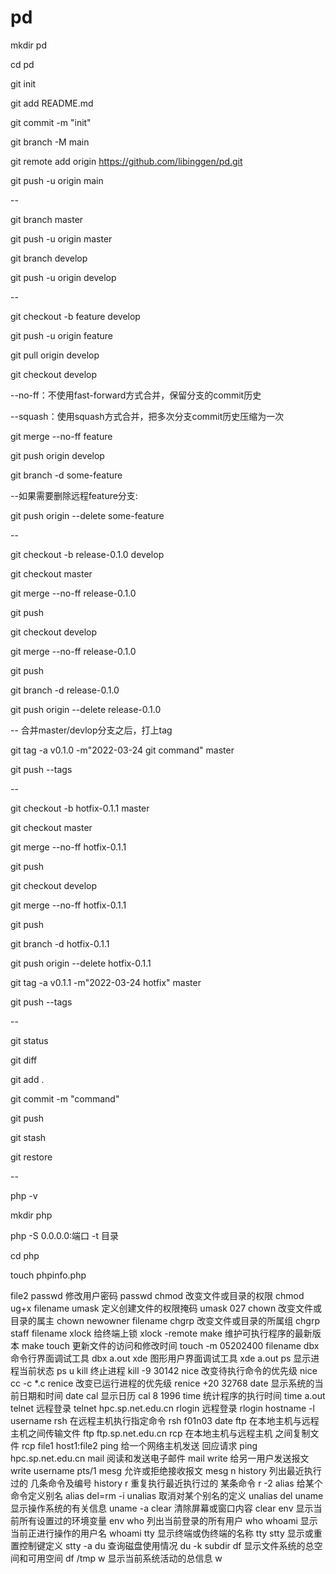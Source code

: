 # pd

mkdir pd

cd pd

git init

git add README.md

git commit -m "init"

git branch -M main

git remote add origin https://github.com/libinggen/pd.git

git push -u origin main



-- 

git branch master  

git push -u origin master

git branch develop  

git push -u origin develop


-- 

git checkout -b feature develop

git push -u origin feature

git pull origin develop

git checkout develop 

--no-ff：不使用fast-forward方式合并，保留分支的commit历史

--squash：使用squash方式合并，把多次分支commit历史压缩为一次

git merge --no-ff feature

git push origin develop


git branch -d some-feature

--如果需要删除远程feature分支:

git push origin --delete some-feature



-- 

git checkout -b release-0.1.0 develop

git checkout master

git merge --no-ff release-0.1.0

git push

git checkout develop

git merge --no-ff release-0.1.0

git push


git branch -d release-0.1.0

git push origin --delete release-0.1.0   


-- 合并master/devlop分支之后，打上tag 

git tag -a v0.1.0 -m"2022-03-24 git command" master

git push --tags



-- 

git checkout -b hotfix-0.1.1 master


git checkout master

git merge --no-ff hotfix-0.1.1

git push


git checkout develop

git merge --no-ff hotfix-0.1.1

git push


git branch -d hotfix-0.1.1

git push origin --delete  hotfix-0.1.1


git tag -a v0.1.1 -m"2022-03-24 hotfix" master

git push --tags



-- 

git status

git diff

git add .

git commit -m "command"

git push

git stash

git restore

-- 

php -v

mkdir php

php -S 0.0.0.0:端口 -t 目录

cd php

touch phpinfo.php

<?php

phpinfo();

http://localhost:8080/phpinfo.php



# cd

git branch 查看本地所有分支

git status 查看当前状态 

git commit 提交 

git branch -a 查看所有的分支

git branch -r 查看远程所有分支

git commit -am "init" 提交并且加注释 

git remote add origin git@000.000.1.000:ndshow

git push origin master 将文件给推到服务器上 

git remote show origin 显示远程库origin里的资源 

git push origin master:develop

git push origin master:hb-dev 将本地库与服务器上的库进行关联 

git checkout --track origin/dev 切换到远程dev分支

git branch -D master develop 删除本地库develop

git checkout -b dev 建立一个新的本地分支dev

git merge origin/dev 将分支dev与当前分支进行合并

git checkout dev 切换到本地dev分支

git remote show 查看远程库

git add .

git rm 文件名(包括路径) 从git中删除指定文件

git clone git://github.com/xxxx/grit.git 从服务器上将代码给拉下来

git config --list 看所有用户

git ls-files 看已经被提交的

git rm [file name] 删除一个文件

git commit -a 提交当前repos的所有的改变

git add [file name] 添加一个文件到git index

git commit -v 当你用－v参数的时候可以看commit的差异

git commit -m "This is the message describing the commit" 添加commit信息

git commit -a -a是代表add，把所有的change加到git index里然后再commit

git commit -a -v 一般提交命令

git log 看你commit的日志

git diff 查看尚未暂存的更新

git rm a.a 移除文件(从暂存区和工作区中删除)

git rm --cached a.a 移除文件(只从暂存区中删除)

git commit -m "remove" 移除文件(从Git中删除)

git rm -f a.a 强行移除修改后文件(从暂存区和工作区中删除)

git diff --cached 或 $ git diff --staged 查看尚未提交的更新

git stash push 将文件给push到一个临时空间中

git stash pop 将文件从临时空间pop下来


git remote add origin git@github.com:username/Hello-World.git

git push origin master 将本地项目给提交到服务器中


git pull 本地与服务器端同步


git push (远程仓库名) (分支名) 将本地分支推送到服务器上去。

git push origin serverfix:awesomebranch


git fetch 相当于是从远程获取最新版本到本地，不会自动merge

git commit -a -m "log_message" (-a是提交所有改动，-m是加入log信息) 本地修改同步至服务器端 ：

git branch branch_0.1 master 从主分支master创建branch_0.1分支

git branch -m branch_0.1 branch_1.0 将branch_0.1重命名为branch_1.0

git checkout branch_1.0/master 切换到branch_1.0/master分支

du -hs

git branch 删除远程branch

git push origin :branch_remote_name

git branch -r -d branch_remote_name


-- 

mkdir    创建一个目录    mkdir dirname

rmdir    删除一个目录    rmdir dirname

mvdir    移动或重命名一个目录    mvdir dir1 dir2

cd    改变当前目录    cd dirname

pwd    显示当前目录的路径名    pwd

ls    显示当前目录的内容    ls -la

dircmp    比较两个目录的内容    dircmp dir1 dir2


cat    显示或连接文件    cat filename

pg    分页格式化显示文件内容    pg filename

more    分屏显示文件内容    more filename

od    显示非文本文件的内容    od -c filename

cp    复制文件或目录    cp file1 file2

rm    删除文件或目录    rm filename

mv    改变文件名或所在目录    mv file1 file2

ln    联接文件    ln -s file1 file2

find    使用匹配表达式查找文件    find . -name "*.c" -print

file    显示文件类型    file filename

open    使用默认的程序打开文件    open filename


head    显示文件的最初几行    head -20 filename

tail    显示文件的最后几行    tail -15 filename

cut    显示文件每行中的某些域    cut -f1,7 -d: /etc/passwd

colrm    从标准输入中删除若干列    colrm 8 20 file2

paste    横向连接文件    paste file1 file2

diff    比较并显示两个文件的差异    diff file1 file2

sed    非交互方式流编辑器    sed "s/red/green/g" filename

grep    在文件中按模式查找    grep "^[a-zA-Z]" filename

awk    在文件中查找并处理模式    awk '{print $1 $1}' filename

sort    排序或归并文件    sort -d -f -u file1

uniq    去掉文件中的重复行    uniq file1 file2

comm    显示两有序文件的公共和非公共行    comm file1 file2

wc    统计文件的字符数、词数和行数    wc filename

nl    给文件加上行号    nl file1 >file2


passwd    修改用户密码    passwd

chmod    改变文件或目录的权限    chmod ug+x filename

umask    定义创建文件的权限掩码    umask 027

chown    改变文件或目录的属主    chown newowner filename

chgrp    改变文件或目录的所属组    chgrp staff filename

xlock    给终端上锁    xlock -remote


make    维护可执行程序的最新版本    make

touch    更新文件的访问和修改时间    touch -m 05202400 filename

dbx    命令行界面调试工具    dbx a.out

xde    图形用户界面调试工具    xde a.out


ps    显示进程当前状态    ps u

kill    终止进程    kill -9 30142

nice    改变待执行命令的优先级    nice cc -c *.c

renice    改变已运行进程的优先级    renice +20 32768


date    显示系统的当前日期和时间    date

cal    显示日历    cal 8 1996

time    统计程序的执行时间    time a.out


telnet    远程登录    telnet hpc.sp.net.edu.cn

rlogin    远程登录    rlogin hostname -l username

rsh    在远程主机执行指定命令    rsh f01n03 date

ftp    在本地主机与远程主机之间传输文件    ftp ftp.sp.net.edu.cn

rcp    在本地主机与远程主机 之间复制文件    rcp file1 host1:file2

ping    给一个网络主机发送 回应请求    ping hpc.sp.net.edu.cn

mail    阅读和发送电子邮件    mail

write    给另一用户发送报文    write username pts/1

mesg    允许或拒绝接收报文    mesg n


history    列出最近执行过的 几条命令及编号    history

r    重复执行最近执行过的 某条命令    r -2

alias    给某个命令定义别名    alias del=rm -i

unalias    取消对某个别名的定义    unalias del


uname    显示操作系统的有关信息    uname -a

clear    清除屏幕或窗口内容    clear

env    显示当前所有设置过的环境变量    env

who    列出当前登录的所有用户    who

whoami    显示当前正进行操作的用户名    whoami

tty    显示终端或伪终端的名称    tty

stty    显示或重置控制键定义    stty -a

du    查询磁盘使用情况    du -k subdir

df    显示文件系统的总空间和可用空间    df /tmp

w    显示当前系统活动的总信息    w
